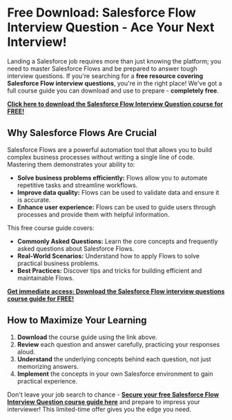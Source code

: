 # Free Download: Salesforce Flow Interview Question - Ace Your Next Interview!

Landing a Salesforce job requires more than just knowing the platform; you need to master Salesforce Flows and be prepared to answer tough interview questions. If you're searching for a **free resource covering Salesforce Flow interview questions**, you're in the right place! We've got a full course guide you can download and use to prepare - **completely free**.

[**Click here to download the Salesforce Flow Interview Question course for FREE!**](https://udemywork.com/salesforce-flow-interview-question)

## Why Salesforce Flows Are Crucial

Salesforce Flows are a powerful automation tool that allows you to build complex business processes without writing a single line of code. Mastering them demonstrates your ability to:

*   **Solve business problems efficiently:** Flows allow you to automate repetitive tasks and streamline workflows.
*   **Improve data quality:** Flows can be used to validate data and ensure it is accurate.
*   **Enhance user experience:** Flows can be used to guide users through processes and provide them with helpful information.

This free course guide covers:

*   **Commonly Asked Questions:** Learn the core concepts and frequently asked questions about Salesforce Flows.
*   **Real-World Scenarios:** Understand how to apply Flows to solve practical business problems.
*   **Best Practices:** Discover tips and tricks for building efficient and maintainable Flows.

[**Get immediate access: Download the Salesforce Flow interview questions course guide for FREE!**](https://udemywork.com/salesforce-flow-interview-question)

## How to Maximize Your Learning

1.  **Download** the course guide using the link above.
2.  **Review** each question and answer carefully, practicing your responses aloud.
3.  **Understand** the underlying concepts behind each question, not just memorizing answers.
4.  **Implement** the concepts in your own Salesforce environment to gain practical experience.

Don't leave your job search to chance - **[Secure your free Salesforce Flow Interview Question course guide here](https://udemywork.com/salesforce-flow-interview-question)** and prepare to impress your interviewer! This limited-time offer gives you the edge you need.
